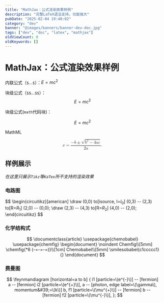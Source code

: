 ```yaml
---
title: "MathJax：公式渲染效果样例"
description: "完整LaTeX语法支持，功能强大"
pubDate: "2025-02-04 19:40:02"
category: "dev"
banner: "@images/banners/banner-dev-doc.jpg"
tags: ["dev", "doc", "latex", "mathjax"]
oldViewCount: 0
oldKeywords: []
---
```


# MathJax：公式渲染效果样例

内联公式（`$`...`$`）：$E=mc^2$

块级公式（`$$`...`$$`）：
$$
E=mc^2
$$

块级公式(`math`代码块)：
``` math
E=mc^2
```

MathML

<math xmlns="http://www.w3.org/1998/Math/MathML" display="block">
  <mi>x</mi> <mo>=</mo>
  <mrow>
    <mfrac>
      <mrow>
        <mo>&#x2212;</mo>
        <mi>b</mi>
        <mo>&#x00B1;</mo>
        <msqrt>
          <msup><mi>b</mi><mn>2</mn></msup>
          <mo>&#x2212;</mo>
          <mn>4</mn><mi>a</mi><mi>c</mi>
        </msqrt>
      </mrow>
      <mrow>
        <mn>2</mn><mi>a</mi>
      </mrow>
    </mfrac>
  </mrow>
  <mtext>.</mtext>
</math>

## 样例展示

*在这里只展示`Tikz`等`KaTex`所不支持的渲染效果*

### 电路图

$$
\begin{circuitikz}[american]
\draw (0,0) to[isource, l=$I_0$] (0,3) --
        (2,3)
   to[R=$R_1$] (2,0) -- (0,0);
   \draw (2,3) -- (4,3) to[R=$R_2$]
(4,0) -- (2,0); \end{circuitikz}
$$

### 化学结构式

$$
\documentclass{article}
\usepackage{chemobabel}
\usepackage{chemfig}
\begin{document}
\noindent Chemfig\\[5mm]
\chemfig{*6 (-=-=-=)}\\[1cm]
Chemobabel\\[5mm]
\smilesobabel{c1ccccc1}{}
\end{document}
$$

### 费曼图

$$
\feynmandiagram [horizontal=a to b] {
i1 [particle=\(e^{-}\)] -- [fermion] a -- [fermion] i2 [particle=\(e^{+}\)],
a -- [photon, edge label=\(\gamma\), momentum&#39;=\(k\)] b,
f1 [particle=\(\mu^{+}\)] -- [fermion] b -- [fermion] f2 [particle=\(\mu^{-}\)],
};
$$
